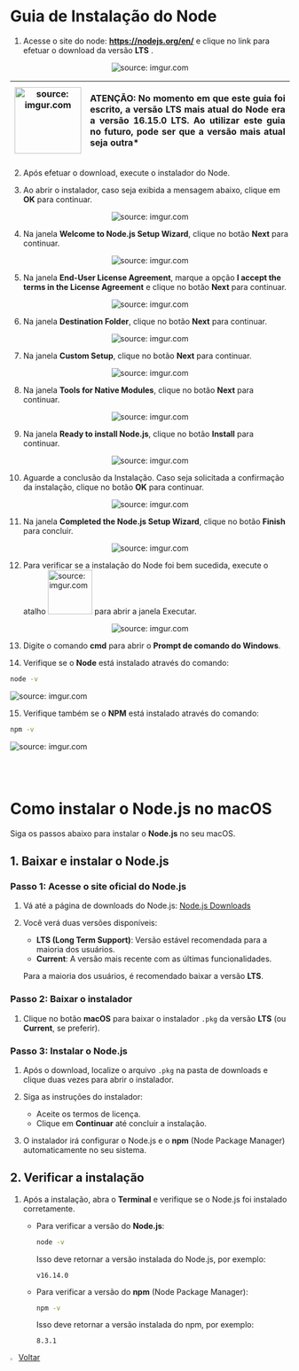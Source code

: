 <h1>Guia de Instalação do Node</h1>

1.  Acesse o site do node: **https://nodejs.org/en/** e clique no link para efetuar o download da versão **LTS** .

<div align="center"><img src="https://i.imgur.com/AixlDJE.png" title="source: imgur.com" /></div>

| <img src="https://i.imgur.com/hOgWvSc.png" title="source: imgur.com" width="120px"/> | <p align="justify"> **ATENÇÃO:** No momento em que este guia foi escrito, a versão LTS mais atual do Node era a versão 16.15.0 LTS. Ao utilizar este guia no futuro, pode ser que a versão mais atual seja outra* </p> |
| ------------------------------------------------------------ | ------------------------------------------------------------ |

2. Após efetuar o download, execute o instalador do Node.

3. Ao abrir o instalador, caso seja exibida a mensagem abaixo, clique em **OK** para continuar.

<div align="center"><img src="https://i.imgur.com/TdwimxP.png" title="source: imgur.com" /></div>

4. Na janela **Welcome to Node.js Setup Wizard**, clique no botão **Next** para continuar.

<div align="center"><img src=https://i.imgur.com/wgaEajw.png" title="source: imgur.com" /></div>

5. Na janela **End-User License Agreement**, marque a opção **I accept the terms in the License Agreement** e  clique no botão **Next** para continuar.

<div align="center"><img src="https://i.imgur.com/x16Xijj.png" title="source: imgur.com" /></div>

6. Na janela **Destination Folder**, clique no botão **Next** para continuar.

<div align="center"><img src="https://i.imgur.com/bUdrqe2.png" title="source: imgur.com" /></div>

7. Na janela **Custom Setup**, clique no botão **Next** para continuar.

<div align="center"><img src="https://i.imgur.com/IzTjPnw.png" title="source: imgur.com" /></div>

8. Na janela **Tools for Native Modules**, clique no botão **Next** para continuar.

<div align="center"><img src="https://i.imgur.com/ORAmFj7.png" title="source: imgur.com" /></div>

9. Na janela **Ready to install Node.js**, clique no botão **Install** para continuar.

<div align="center"><img src="https://i.imgur.com/kUBz86T.png" title="source: imgur.com" /></div>

10. Aguarde a conclusão da Instalação. Caso seja solicitada a confirmação da instalação, clique no botão **OK**  para continuar.

<div align="center"><img src="https://i.imgur.com/7jWII3W.png" title="source: imgur.com" /></div>

11. Na janela **Completed the Node.js Setup Wizard**, clique no botão **Finish** para concluir.

<div align="center"><img src="https://i.imgur.com/azIxB0s.png" title="source: imgur.com" /></div>

12. Para verificar se a instalação do Node foi bem sucedida, execute o atalho <img width="80" src="https://i.imgur.com/JpqKaVh.png" title="source: imgur.com" /> para abrir a janela Executar.

<div align="center"><img src="https://i.imgur.com/xj8I3W3.png" title="source: imgur.com" /></div>

13. Digite o comando **cmd** para abrir o **Prompt de comando do Windows**.
  
14. Verifique se o **Node** está instalado através do comando:

```bash
node -v
```
<div><img src="https://i.imgur.com/auSYSHI.png" title="source: imgur.com" /></div>

15. Verifique também se o **NPM** está instalado através do comando:

```bash
npm -v
```

<div><img src="https://i.imgur.com/miyTLAW.png" title="source: imgur.com" /></div>

<br /><br />

# Como instalar o Node.js no macOS

Siga os passos abaixo para instalar o **Node.js** no seu macOS.

## 1. Baixar e instalar o Node.js

### Passo 1: Acesse o site oficial do Node.js

1. Vá até a página de downloads do Node.js:
   [Node.js Downloads](https://nodejs.org/)

2. Você verá duas versões disponíveis:
   - **LTS (Long Term Support)**: Versão estável recomendada para a maioria dos usuários.
   - **Current**: A versão mais recente com as últimas funcionalidades.

   Para a maioria dos usuários, é recomendado baixar a versão **LTS**.

### Passo 2: Baixar o instalador

1. Clique no botão **macOS** para baixar o instalador `.pkg` da versão **LTS** (ou **Current**, se preferir).

### Passo 3: Instalar o Node.js

1. Após o download, localize o arquivo `.pkg` na pasta de downloads e clique duas vezes para abrir o instalador.

2. Siga as instruções do instalador:
   - Aceite os termos de licença.
   - Clique em **Continuar** até concluir a instalação.

3. O instalador irá configurar o Node.js e o **npm** (Node Package Manager) automaticamente no seu sistema.

## 2. Verificar a instalação

1. Após a instalação, abra o **Terminal** e verifique se o Node.js foi instalado corretamente.

   - Para verificar a versão do **Node.js**:

     ```bash
     node -v
     ```

     Isso deve retornar a versão instalada do Node.js, por exemplo:

     ```
     v16.14.0
     ```

   - Para verificar a versão do **npm** (Node Package Manager):

     ```bash
     npm -v
     ```

     Isso deve retornar a versão instalada do npm, por exemplo:

     ```
     8.3.1
     ```

<div align="left"><a href="README.md"><img src="https://i.imgur.com/XMgF3gl.png" title="source: imgur.com" width="3%"/>Voltar</a></div>
